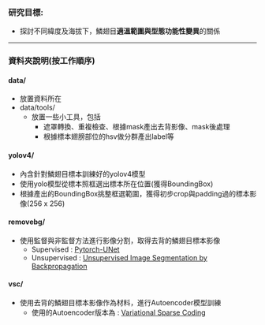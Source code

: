 
### 研究目標:
- 探討不同緯度及海拔下，鱗翅目**適溫範圍與型態功能性變異**的關係

---  

### 資料夾說明(按工作順序)

#### data/
- 放置資料所在
- data/tools/
    - 放置一些小工具，包括
        - 遮罩轉換、重複檢查、根據mask產出去背影像、mask後處理
        - 根據標本翅膀部位的hsv做分群產出label等

#### yolov4/
- 內含針對鱗翅目標本訓練好的yolov4模型
- 使用yolo模型從標本照框選出標本所在位置(獲得BoundingBox)
- 根據產出的BoundingBox挑整框選範圍，獲得初步crop與padding過的標本影像(256 x 256)

#### removebg/
- 使用監督與非監督方法進行影像分割，取得去背的鱗翅目標本影像
    - Supervised : [Pytorch-UNet](https://github.com/milesial/Pytorch-UNet)
    - Unsupervised : [Unsupervised Image Segmentation by Backpropagation](https://github.com/kanezaki/pytorch-unsupervised-segmentation)

#### vsc/
- 使用去背的鱗翅目標本影像作為材料，進行Autoencoder模型訓練
    - 使用的Autoencoder版本為 : [Variational Sparse Coding](https://github.com/ftonolini45/Variational_Sparse_Coding) 

